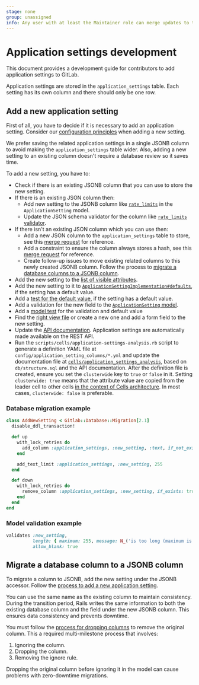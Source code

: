 ```yaml
---
stage: none
group: unassigned
info: Any user with at least the Maintainer role can merge updates to this content. For details, see https://docs.gitlab.com/ee/development/development_processes.html#development-guidelines-review.
---
```


# Application settings development

This document provides a development guide for contributors to add application
settings to GitLab.

Application settings are stored in the `application_settings` table. Each setting has its own column and there should only be one row.

## Add a new application setting

First of all, you have to decide if it is necessary to add an application setting.
Consider our [configuration principles](https://handbook.gitlab.com/handbook/product/product-principles/#configuration-principles) when adding a new setting.

We prefer saving the related application settings in a single JSONB column to avoid making the `application_settings`
table wider. Also, adding a new setting to an existing column doesn't require a database review so it saves time.

To add a new setting, you have to:

- Check if there is an existing JSONB column that you can use to store the new setting.
- If there is an existing JSON column then:
  - Add new setting to the JSONB column like [`rate_limits`](https://gitlab.com/gitlab-org/gitlab/-/blob/63b37287ae028842fcdcf56d311e6bb0c7e09e79/app/models/application_setting.rb#L603)
    in the `ApplicationSetting` model.
  - Update the JSON schema validator for the column like [`rate_limits` validator](https://gitlab.com/gitlab-org/gitlab/-/blob/63b37287ae028842fcdcf56d311e6bb0c7e09e79/app/validators/json_schemas/application_setting_rate_limits.json).
- If there isn't an existing JSON column which you can use then:
  - Add a new JSON column to the `application_settings` table to store, see this [merge request](https://gitlab.com/gitlab-org/gitlab/-/merge_requests/140633/diffs) for reference.
  - Add a constraint to ensure the column always stores a hash, see this [merge request](https://gitlab.com/gitlab-org/gitlab/-/merge_requests/141765/diffs) for reference.
  - Create follow-up issues to move existing related columns to this newly created JSONB column. Follow the process to [migrate a database columns to a JSONB column](#migrate-a-database-column-to-a-jsonb-column).
- Add the new setting to the [list of visible attributes](https://gitlab.com/gitlab-org/gitlab/-/blob/6f33ad46ffeac454c6c9ce92d6ba328a72f062fd/app/helpers/application_settings_helper.rb#L215).
- Add the new setting to it to [`ApplicationSettingImplementation#defaults`](https://gitlab.com/gitlab-org/gitlab/-/blob/6f33ad46ffeac454c6c9ce92d6ba328a72f062fd/app/models/application_setting_implementation.rb#L36), if the setting has a default value.
- Add a [test for the default value](https://gitlab.com/gitlab-org/gitlab/-/blob/6f33ad46ffeac454c6c9ce92d6ba328a72f062fd/spec/models/application_setting_spec.rb#L20), if the setting has a default value.
- Add a validation for the new field to the [`ApplicationSetting` model](https://gitlab.com/gitlab-org/gitlab/-/blob/6f33ad46ffeac454c6c9ce92d6ba328a72f062fd/app/models/application_setting.rb).
- Add a [model test](https://gitlab.com/gitlab-org/gitlab/-/blob/6f33ad46ffeac454c6c9ce92d6ba328a72f062fd/spec/models/application_setting_spec.rb) for the validation and default value
- Find the [right view file](https://gitlab.com/gitlab-org/gitlab/-/tree/26ad8f4086c03283814bda50ff6e7043902cdbff/app/views/admin/application_settings) or create a new one and add a form field to the new setting.
- Update the [API documentation](https://gitlab.com/gitlab-org/gitlab/-/blob/6f33ad46ffeac454c6c9ce92d6ba328a72f062fd/doc/api/settings.md). Application settings are automatically made available on the REST API.
- Run the `scripts/cells/application-settings-analysis.rb` script to generate a definition YAML file at `config/application_setting_columns/*.yml` and update the documentation file at
  [`cells/application_settings_analysis`](cells/application_settings_analysis.md), based on `db/structure.sql` and the API documentation. After the definition file is created, ensure you set the
  `clusterwide` key to `true` or `false` in it. Setting `clusterwide: true` means that the attribute value are copied from the leader cell to other cells
  [in the context of Cells architecture](https://handbook.gitlab.com/handbook/engineering/architecture/design-documents/cells/impacted_features/admin-area/). In most cases, `clusterwide: false` is preferable.

### Database migration example

```ruby
class AddNewSetting < Gitlab::Database::Migration[2.1]
  disable_ddl_transaction!

  def up
    with_lock_retries do
      add_column :application_settings, :new_setting, :text, if_not_exists: true
    end

    add_text_limit :application_settings, :new_setting, 255
  end

  def down
    with_lock_retries do
      remove_column :application_settings, :new_setting, if_exists: true
    end
  end
end
```

### Model validation example

```ruby
validates :new_setting,
          length: { maximum: 255, message: N_('is too long (maximum is %{count} characters)') },
          allow_blank: true
```

## Migrate a database column to a JSONB column

To migrate a column to JSONB, add the new setting under the JSONB accessor.
Follow the [process to add a new application setting](#add-a-new-application-setting).

You can use the same name as the existing column to maintain consistency. During the
transition period, Rails writes the same information to both the existing database
column and the field under the new JSONB column. This ensures data consistency and
prevents downtime.

You must follow the [process for dropping columns](database/avoiding_downtime_in_migrations.md#dropping-columns) to remove the original column.
This a required multi-milestone process that involves:

1. Ignoring the column.
1. Dropping the column.
1. Removing the ignore rule.
 
Dropping the original column before ignoring it in the model can cause problems with zero-downtime migrations.
